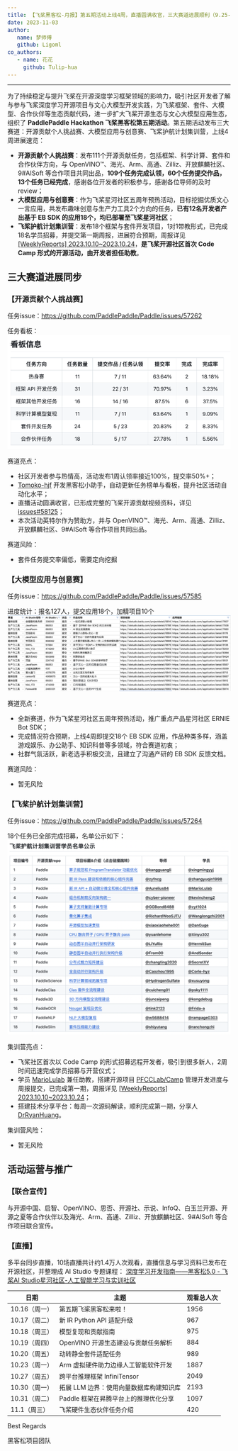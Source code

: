 ```yaml
---
title: 【飞桨黑客松-月报】第五期活动上线4周，直播圆满收官，三大赛道进展顺利（9.25-11.3）
date: 2023-11-03
author:
   name: 梦师傅
   github: Ligoml
co_authors:
   - name: 花花
     github: Tulip-hua
---
```


---

为了持续稳定与提升飞桨在开源深度学习框架领域的影响力，吸引社区开发者了解与参与飞桨深度学习开源项目与文心大模型开发实践，为飞桨框架、套件、大模型、合作伙伴等生态贡献代码，进一步扩大飞桨开源生态与文心大模型应用生态，组织了 **PaddlePaddle Hackathon 飞桨黑客松第五期活动**。第五期活动发布三大赛道：开源贡献个人挑战赛、大模型应用与创意赛、飞桨护航计划集训营，上线4周进展速览：
* **开源贡献个人挑战赛**：发布111个开源贡献任务，包括框架、科学计算、套件和合作伙伴方向，与 OpenVINO™、海光、Arm、高通、Zilliz、开放麒麟社区、9#AISoft 等合作项目共同出品，**109个任务完成认领，60个任务提交作品，13个任务已经完成**，感谢各位开发者的积极参与，感谢各位导师的及时 review；
* **大模型应用与创意赛**：作为飞桨星河社区五周年预热活动，目标挖掘优质文心一言应用，共发布趣味创意与生产力工具2个方向的任务，**已有12名开发者产出基于 EB SDK 的应用18个，均已部署至飞桨星河社区**；
* **飞桨护航计划集训营**：发布18个框架与套件开发项目，1对1带教形式，已完成18名学员招募，并提交第一期周报，进展符合预期，周报详见 [[WeeklyReports] 2023.10.10~2023.10.24](https://github.com/PFCCLab/Camp/issues/34)，**是飞桨开源社区首次 Code Camp 形式的开源活动，由开发者担任助教**。


## 三大赛道进展同步

### 【开源贡献个人挑战赛】

任务issue：https://github.com/PaddlePaddle/Paddle/issues/57262

任务看板：
![monthly-report-1](../images/hackathon-5th-monthly-report-1/monthly-report-1-1.png)

赛道亮点：
* 社区开发者参与热情高，活动发布1周认领率接近100%，提交率50%+；
* [Tomoko-hjf](https://github.com/Tomoko-hjf) 开发黑客松小助手，自动更新任务榜单与看板，提升社区活动自动化水平；
* 直播活动圆满收官，已形成完整的飞桨开源贡献视频资料，详见 [issues#58125](https://github.com/PaddlePaddle/Paddle/issues/58125)；
* 本次活动英特尔作为赞助方，并与 OpenVINO™、海光、Arm、高通、Zilliz、开放麒麟社区、9#AISoft 等合作项目共同出品。

赛道风险：
* 套件任务提交率偏低，需要定向挖掘

### 【大模型应用与创意赛】

任务issue：https://github.com/PaddlePaddle/Paddle/issues/57585

进度统计：报名127人，提交应用18个，加精项目10个
![monthly-report-2](../images/hackathon-5th-monthly-report-1/monthly-report-1-2.png)

赛道亮点：
* 全新赛道，作为飞桨星河社区五周年预热活动，推广重点产品星河社区 ERNIE Bot SDK；
* 完成情况符合预期，上线4周即提交18个 EB SDK 应用，作品种类多样，涵盖游戏娱乐、办公助手、知识科普等多领域，符合赛道初衷；
* 社群气氛活跃，新老选手积极交流，且建立了沟通产研的 EB SDK 反馈文档。

赛道风险：
* 暂无风险

### 【飞桨护航计划集训营】

任务issue：https://github.com/PaddlePaddle/Paddle/issues/57264

18个任务已全部完成招募，名单公示如下：
![monthly-report-3](../images/hackathon-5th-monthly-report-1/monthly-report-1-3.png)

集训营亮点：
* 飞桨社区首次以 Code Camp 的形式招募远程开发者，吸引到很多新人，2周时间迅速完成学员招募与开营仪式；
* 学员 [MarioLulab](https://github.com/MarioLulab) 兼任助教，搭建开源项目 [PFCCLab/Camp](https://github.com/PFCCLab/Camp) 管理开发进度与周报提交，已完成第一期，周报详见 [[WeeklyReports] 2023.10.10~2023.10.24](https://github.com/PFCCLab/Camp/issues/34)；
* 搭建技术分享平台：每周一次源码解读，顺利完成第一期，分享人 [DrRyanHuang](https://github.com/DrRyanHuang)。

集训营风险：
* 暂无风险

## 活动运营与推广

### 【联合宣传】

与开源中国、启智、OpenVINO、思否、开源社、示说、InfoQ、白玉兰开源、开源之夏等合作伙伴以及海光、Arm、高通、Zilliz、开放麒麟社区、9#AISoft 等合作项目联合宣传。

### 【直播】

多平台同步直播，10场直播共计约1.4万人次观看，直播信息与学习资料已发布在开源社区，并整理成 AI Studio 专题课程： [深度学习开发指南——黑客松5.0 - 飞桨AI Studio星河社区-人工智能学习与实训社区](https://aistudio.baidu.com/course/introduce/30009)

| **日期**      | **主题**                                | **观看总人次** |
| ------------- | --------------------------------------- | -------------- |
| 10.16（周一） | 第五期飞桨黑客松来啦！                  | 1956           |
| 10.17（周二） | 新 IR Python API 适配升级               | 967            |
| 10.18（周三） | 模型复现和贡献指南                      | 975            |
| 10.19（周四） | OpenVINO 开源生态建设与贡献任务解析     | 884            |
| 10.20（周五） | 动转静全套件适配任务                    | 989            |
| 10.23（周一） | Arm 虚拟硬件助力边缘人工智能软件开发    | 1887           |
| 10.27（周五） | 跨平台推理框架 InfiniTensor             | 2049           |
| 10.30（周一） | 拓展 LLM 边界：使用向量数据库构建知识库 | 2193           |
| 10.31（周二） | Paddle 框架在昇腾平台上的推理优化分享   | 1097           |
| 11.1（周三）  | 飞桨硬件生态伙伴任务介绍                | 420            |


Best Regards

黑客松项目团队


